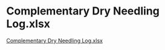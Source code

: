 # Complementary Dry Needling Log.xlsx

[Complementary Dry Needling Log.xlsx](Complementary%20Dry%20Needling%20Log%20xlsx%20d5bde6e873fe49f9a5a9f4bc72065fed/Complementary_Dry_Needling_Log.xlsx)